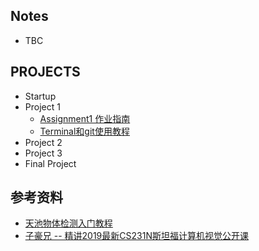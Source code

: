 ## Notes
- TBC

## PROJECTS
- Startup
- Project 1
  - [Assignment1 作业指南](http://106.75.225.141/chieh/2020_ecnu_dase_cv_assignment?nsukey=Qj92Qy6%2BuQVQchYbQaUW2vQxY0C4Bs2SfcV%2BE5hXPx17tLD5fbkWnoFaDmqoHWM5uy9Hk%2BwQ885mtFQl4AezrqlwJhFs4so6mD8x83sNHNQK%2BaV9q5Hsf%2BJpXfWiZlrWPkZhNcevyid72u7uwHewgpCvUHGJGj0a4IypRcWDANhsuYBY6pWYey0TtpPaSJJuulwE01zglwjOoB%2BrZhxE4Q%3D%3D)
  - [Terminal和git使用教程](http://106.75.225.141/chieh/2020_ecnu_dase_cv_assignment/blob/master/terminal%E5%92%8Cgit%E4%BD%BF%E7%94%A8%E6%96%B9%E6%B3%95.md?nsukey=z7azPxMWJcyywBqLgyCj8ejMC%2FgmCErqdRH6OtxOXDNCTf7ESbC4Xk9x3hYP6Z601AwOU367Mx%2B4tCLWCnlsYi6s3%2F%2BZVjgiq%2BalylJJ8YibuduD7XtVH1u6QPjLhVQ1K1EYHL1b4A65zUUxTR6YOrPsmtVWpkJFv2z9oSjb9Go%3D)
- Project 2
- Project 3
- Final Project

## 参考资料
- [天池物体检测入门教程](https://tianchi.aliyun.com/course/video?spm=5176.12586971.1001.1.43ee69a6MIANrO&liveId=41141)
- [子豪兄 -- 精讲2019最新CS231N斯坦福计算机视觉公开课](https://www.bilibili.com/video/BV1K7411W7So?from=search&seid=805082307326787596)
